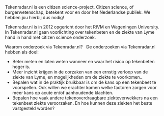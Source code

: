 Tekenradar.nl is een citizen science-project. Citizen science, of burgerwetenschap, betekent voor en door het Nederlandse publiek. We hebben jou hierbij dus nodig!

Tekenradar.nl is in 2012 opgericht door het RIVM en Wageningen University. In Tekenradar.nl gaan voorlichting over tekenbeten en de ziekte van Lyme hand in hand met citizen science onderzoek.

Waarom onderzoek via Tekenradar.nl?
 
De onderzoeken via Tekenradar.nl hebben als doel:
- Beter meten en laten weten wanneer en waar het risico op tekenbeten hoger is.
- Meer inzicht krijgen in de oorzaken van een ernstig verloop van de ziekte van Lyme, en mogelijkheden om de ziekte te voorkomen..
- Bepalen wat in de praktijk bruikbaar is om de kans op een tekenbeet te voorspellen. Ook willen we erachter komen welke factoren zorgen voor meer kans op acute en/of aanhoudende klachten.
- Bepalen hoe vaak andere tekenoverdraagbare ziekteverwekkers na een tekenbeet ziekte veroorzaken. En hoe kunnen deze ziekten het beste vastgesteld worden?
